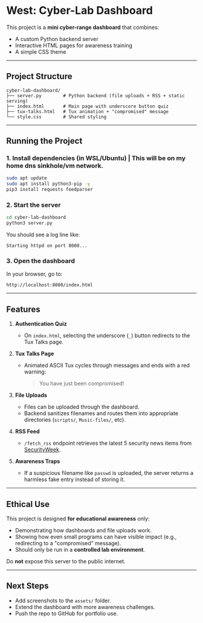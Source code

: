 # West: Cyber-Lab Dashboard

This project is a **mini cyber-range dashboard** that combines:
- A custom Python backend server
- Interactive HTML pages for awareness training
- A simple CSS theme

---

## Project Structure

```
cyber-lab-dashboard/
├── server.py        # Python backend (file uploads + RSS + static serving)
├── index.html       # Main page with underscore button quiz
├── tux-talks.html   # Tux animation + "compromised" message
└── style.css        # Shared styling
```

---

## Running the Project

### 1. Install dependencies (in WSL/Ubuntu) | This will be on my home dns sinkhole/vm network.
```bash
sudo apt update
sudo apt install python3-pip -y
pip3 install requests feedparser
```

### 2. Start the server
```bash
cd cyber-lab-dashboard
python3 server.py
```

You should see a log line like:
```
Starting httpd on port 8000...
```

### 3. Open the dashboard
In your browser, go to:
```
http://localhost:8000/index.html
```

---

## Features

1. **Authentication Quiz**
   - On `index.html`, selecting the underscore (`_`) button redirects to the Tux Talks page.

2. **Tux Talks Page**
   - Animated ASCII Tux cycles through messages and ends with a red warning:  
     > You have just been compromised!

3. **File Uploads**
   - Files can be uploaded through the dashboard.
   - Backend sanitizes filenames and routes them into appropriate directories (`scripts/`, `Music-files/`, etc).

4. **RSS Feed**
   - `/fetch_rss` endpoint retrieves the latest 5 security news items from [SecurityWeek](https://www.securityweek.com).

5. **Awareness Traps**
   - If a suspicious filename like `passwd` is uploaded, the server returns a harmless fake entry instead of storing it.

---

## Ethical Use

This project is designed **for educational awareness** only:
- Demonstrating how dashboards and file uploads work.
- Showing how even small programs can have visible impact (e.g., redirecting to a "compromised" message).
- Should only be run in a **controlled lab environment**.

Do **not** expose this server to the public internet.

---

## Next Steps

- Add screenshots to the `assets/` folder.
- Extend the dashboard with more awareness challenges.
- Push the repo to GitHub for portfolio use.

